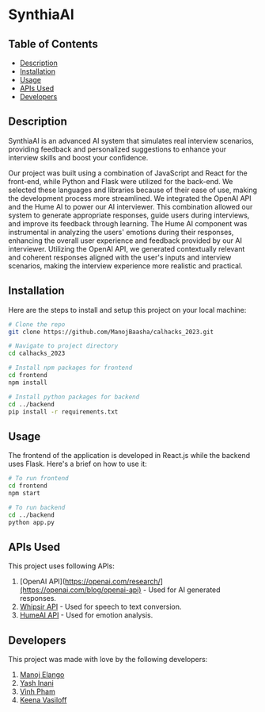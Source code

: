 # SynthiaAI

## Table of Contents

- [Description](#description)
- [Installation](#installation)
- [Usage](#usage)
- [APIs Used](#apis-used)
- [Developers](#developers)

## Description

SynthiaAI is an advanced AI system that simulates real interview scenarios, providing feedback and personalized suggestions to enhance your interview skills and boost your confidence.

Our project was built using a combination of JavaScript and React for the front-end, while Python and Flask were utilized for the back-end. We selected these languages and libraries because of their ease of use, making the development process more streamlined. We integrated the OpenAI API and the Hume AI to power our AI interviewer. This combination allowed our system to generate appropriate responses, guide users during interviews, and improve its feedback through learning. The Hume AI component was instrumental in analyzing the users' emotions during their responses, enhancing the overall user experience and feedback provided by our AI interviewer. Utilizing the OpenAI API, we generated contextually relevant and coherent responses aligned with the user's inputs and interview scenarios, making the interview experience more realistic and practical.

## Installation

Here are the steps to install and setup this project on your local machine:

```bash
# Clone the repo
git clone https://github.com/ManojBaasha/calhacks_2023.git

# Navigate to project directory
cd calhacks_2023

# Install npm packages for frontend
cd frontend
npm install

# Install python packages for backend
cd ../backend
pip install -r requirements.txt
```

## Usage

The frontend of the application is developed in React.js while the backend uses Flask. Here's a brief on how to use it:

```bash
# To run frontend
cd frontend
npm start

# To run backend
cd ../backend
python app.py
```

## APIs Used

This project uses following APIs:

1. [OpenAI API](https://openai.com/research/](https://openai.com/blog/openai-api) - Used for AI generated responses.
2. [Whipsir API](https://developers.whispir.com/bc98e4074ef97-about-the-whispir-platform-api) - Used for speech to text conversion.
3. [HumeAI API](https://docs.hume.ai/) - Used for emotion analysis.

## Developers

This project was made with love by the following developers:

1. [Manoj Elango](https://github.com/ManojBaasha) 
2. [Yash Inani](https://github.com/yinani24) 
3. [Vinh Pham](https://github.com/VinnyXP) 
4. [Keena Vasiloff](https://github.com/TheGhostCoder0) 

